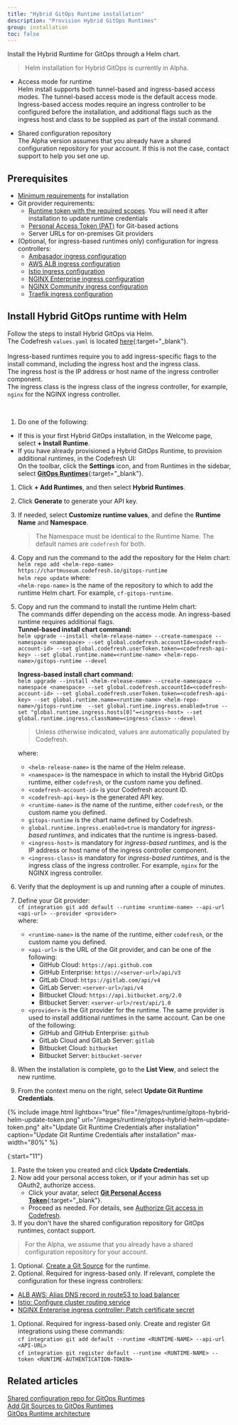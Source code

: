 ```yaml
---
title: "Hybrid GitOps Runtime installation"
description: "Provision Hybrid GitOps Runtimes"
group: installation
toc: false
---
```


Install the Hybrid Runtime for GitOps through a Helm chart.
> Helm installation for Hybrid GitOps is currently in Alpha. 

* Access mode for runtime  
  Helm install supports both tunnel-based and ingress-based access modes. The tunnel-based access mode is the default access mode. <br>
  Ingress-based access modes require an ingress controller to be configured before the installation, and additional flags such as the ingress host and class to be supplied as part of the install command. 

* Shared configuration repository  
  The Alpha version assumes that you already have a shared configuration repository for your account.
  If this is not the case, contact support to help you set one up.



## Prerequisites

* [Minimum requirements]({{site.baseurl}}/docs/installation/gitops/hybrid-gitops/#minimum-system-requirements) for installation
* Git provider requirements:
    * [Runtime token with the required scopes]({{site.baseurl}}/docs/reference/git-tokens/#git-runtime-token-scopes). You will need it after installation to update runtime credentials
    * [Personal Access Token (PAT)]({{site.baseurl}}/docs/reference/git-tokens/#git-personal-tokens) for Git-based actions
    * Server URLs for on-premises Git providers
* (Optional, for ingress-based runtimes only) configuration for ingress controllers:
  * [Ambasador ingress configuration]({{site.baseurl}}/docs/installation/gitops/hybrid-gitops/#ambassador-ingress-configuration)
  * [AWS ALB ingress configuration]({{site.baseurl}}/docs/installation/gitops/hybrid-gitops/#alb-aws-ingress-configuration)
  * [Istio ingress configuration]({{site.baseurl}}/docs/installation/gitops/hybrid-gitops/#istio-ingress-configuration)
  * [NGINX Enterprise ingress configuration]({{site.baseurl}}/docs/installation/gitops/hybrid-gitops/#nginx-enterprise-ingress-configuration)
  * [NGINX Community ingress configuration]({{site.baseurl}}/docs/installation/gitops/hybrid-gitops/#nginx-community-version-ingress-configuration)
  * [Traefik ingress configuration]({{site.baseurl}}/docs/installation/gitops/hybrid-gitops/#traefik-ingress-configuration)


## Install Hybrid GitOps runtime with Helm
Follow the steps to install Hybrid GitOps via Helm.<br>
The Codefresh `values.yaml` is located [here](https://github.com/codefresh-io/gitops-runtime-helm/tree/main/charts/gitops-runtime){:target="\_blank"}.
<br><br>
Ingress-based runtimes require you to add ingress-specific flags to the install command, including the ingress host and the ingress class.  
The ingress host is the IP address or host name of the ingress controller component.  
The ingress class is the ingress class of the ingress controller, for example, `nginx` for the NGINX ingress controller.  

<br>


1. Do one of the following:  
  * If this is your first Hybrid GitOps installation, in the Welcome page, select **+ Install Runtime**.
  * If you have already provisioned a Hybrid GitOps Runtime, to provision additional runtimes, in the Codefresh UI:  
    On the toolbar, click the **Settings** icon, and from Runtimes in the sidebar, select [**GitOps Runtimes**](https://g.codefresh.io/2.0/account-settings/runtimes){:target="\_blank"}.
1. Click **+ Add Runtimes**, and then select **Hybrid Runtimes**.
1. Click **Generate** to generate your API key. 
1. If needed, select **Customize runtime values**, and define the **Runtime Name** and **Namespace**.
   > The Namespace must be identical to the Runtime Name. The default names are `codefresh` for both.
1. Copy and run the command to the add the repository for the Helm chart:  
   `helm repo add <helm-repo-name> https://chartmuseum.codefresh.io/gitops-runtime` <br>
   `helm repo update`
   where:  
   `<helm-repo-name>` is the name of the repository to which to add the runtime Helm chart. For example, `cf-gitops-runtime`.
1. Copy and run the command to install the runtime Helm chart:  
  The commands differ depending on the access mode. An ingress-based runtime requires additional flags.<br>
  **Tunnel-based install chart command:**<br>
    `helm upgrade --install <helm-release-name> --create-namespace --namespace <namespace> --set global.codefresh.accountId=<codefresh-account-id> --set global.codefresh.userToken.token=<codefresh-api-key> --set global.runtime.name=<runtime-name> <helm-repo-name>/gitops-runtime --devel`  

    **Ingress-based install chart command:**<br>
      `helm upgrade --install <helm-release-name> --create-namespace --namespace <namespace> --set global.codefresh.accountId=<codefresh-account-id> --set global.codefresh.userToken.token=<codefresh-api-key> --set global.runtime.name=<runtime-name> <helm-repo-name>/gitops-runtime  --set global.runtime.ingress.enabled=true --set "global.runtime.ingress.hosts[0]"=<ingress-host> --set global.runtime.ingress.className=<ingress-class> --devel`  
     
    >Unless otherwise indicated, values are automatically populated by Codefresh. 
    
    where:  
    * `<helm-release-name>` is the name of the Helm release.  
    * `<namespace>` is the namespace in which to install the Hybrid GitOps runtime, either `codefresh`, or the custom name you defined.  
    * `<codefresh-account-id>` is your Codefresh account ID.
    * `<codefresh-api-key>` is the generated API key.
    * `<runtime-name>` is the name of the runtime, either `codefresh`, or the custom name you defined. 
    * `gitops-runtime` is the chart name defined by Codefresh.
    * `global.runtime.ingress.enabled=true` is mandatory for _ingress-based runtimes_, and indicates that the runtime is ingress-based.
    * `<ingress-host>` is mandatory for _ingress-based runtimes_, and is the IP address or host name of the ingress controller component. 
    * `<ingress-class>` is mandatory for _ingress-based runtimes_, and is the ingress class of the ingress controller. For example, `nginx` for the NGINX ingress controller.

1. Verify that the deployment is up and running after a couple of minutes.
1. Define your Git provider:  
  `cf integration git add default --runtime <runtime-name> --api-url <api-url> --provider <provider>`  
  where:  
      * `<runtime-name>` is the name of the runtime, either `codefresh`, or the custom name you defined. 
      * `<api-url>` is the URL of the Git provider, and can be one of the following:
          * GitHub Cloud: `https://api.github.com` 
          * GitHub Enterprise: `https://<server-url>/api/v3`
          * GitLab Cloud: `https://gitlab.com/api/v4`
          * GitLab Server: `<server-url>/api/v4`
          * Bitbucket Cloud: `https://api.bitbucket.org/2.0`
          * Bitbucket Server: `<server-url>/rest/api/1.0`
      * `<provider>` is the Git provider for the runtime. The same provider is used to install additional runtimes in the same account. Can be one of the following:
          * GitHub and GitHub Enterprise: `github`
          * GitLab Cloud and GitLab Server: `gitlab`
          * Bitbucket Cloud: `bitbucket`
          * Bitbucket Server: `bitbucket-server`  
1. When the installation is complete, go to the **List View**, and select the new runtime.
1. From the context menu on the right, select **Update Git Runtime Credentials**.  

{% include 
	image.html 
	lightbox="true" 
	file="/images/runtime/gitops-hybrid-helm-update-token.png" 
	url="/images/runtime/gitops-hybrid-helm-update-token.png" 
	alt="Update Git Runtime Credentials after installation" 
	caption="Update Git Runtime Credentials after installation"
  max-width="80%" 
%}

{:start="11"}
1. Paste the token you created and click **Update Credentials**. 
1. Now add your personal access token, or if your admin has set up OAuth2, authorize access.
    * Click your avatar, select [**Git Personal Access Token**](https://g.codefresh.io/2.0/git-personal-access-token){:target="\_blank"}.
    * Proceed as needed. For details, see [Authorize Git access in Codefresh]({{site.baseurl}}/docs/administration/user-self-management/manage-pats/#authorize-git-access-in-codefresh).
1. If you don't have the shared configuration repository for GitOps runtimes, contact support. 
  > For the Alpha, we assume that you already have a shared configuration repository for your account.
1. Optional. [Create a Git Source]({{site.baseurl}}/docs/installation/gitops/git-sources/#create-a-git-source) for the runtime.
1. Optional. Required for ingress-based only. If relevant, complete the configuration for these ingress controllers:
  * [ALB AWS: Alias DNS record in route53 to load balancer]({{site.baseurl}}/docs/installation/gitops/hybrid-gitops/#create-an-alias-to-load-balancer-in-route53)
  * [Istio: Configure cluster routing service]({{site.baseurl}}/docs/installation/gitops/hybrid-gitops/#cluster-routing-service)
  * [NGINX Enterprise ingress controller: Patch certificate secret]({{site.baseurl}}/docs/installation/gitops/hybrid-gitops/#patch-certificate-secret)  
1. Optional. Required for ingress-based only. Create and register Git integrations using these commands:  
  `cf integration git add default --runtime <RUNTIME-NAME> --api-url <API-URL>`  
  `cf integration git register default --runtime <RUNTIME-NAME> --token <RUNTIME-AUTHENTICATION-TOKEN>`  


## Related articles
[Shared configuration repo for GitOps Runtimes]({{site.baseurl}}/docs/reference/shared-configuration/)  
[Add Git Sources to GitOps Runtimes]({{site.baseurl}}/docs/installation/gitops/git-sources/)  
[GitOps Runtime architecture]({{site.baseurl}}/docs/installation/runtime-architecture/#gitops-runtime-architecture)  

